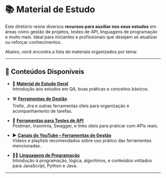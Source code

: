 # 📚 Material de Estudo

Este diretório reúne diversos **recursos para auxiliar nos seus estudos** em áreas como gestão de projetos, testes de API, linguagens de programação e muito mais. Ideal para iniciantes e profissionais que desejam se atualizar ou reforçar conhecimentos.

Abaixo, você encontra a lista de materiais organizados por tema:

---

## 📂 Conteúdos Disponíveis

- 📘 **[Material de Estudo Geral](./material_de_estudo.md)**  
  Introdução aos estudos em QA, boas práticas e conceitos básicos.

- 🛠️ **[Ferramentas de Gestão](./ferramentas_gestao.md)**  
  Trello, Jira e outras ferramentas úteis para organização e acompanhamento de tarefas.

- 🔌 **[Ferramentas para Testes de API](./ferramentas_teste_api.md)**  
  Postman, Insomnia, Swagger, e links úteis para praticar com APIs reais.

- ▶️ **[Canais do YouTube – Ferramentas de Gestão](./canais_youtube_gestao.md)**  
  Vídeos e playlists recomendados sobre uso prático das ferramentas mencionadas.

- 👨‍💻 **[Linguagens de Programação](./linguagem_programacao.md)**  
  Introdução à programação, lógica, algoritmos, e conteúdos voltados para JavaScript, Python e Java.

---
